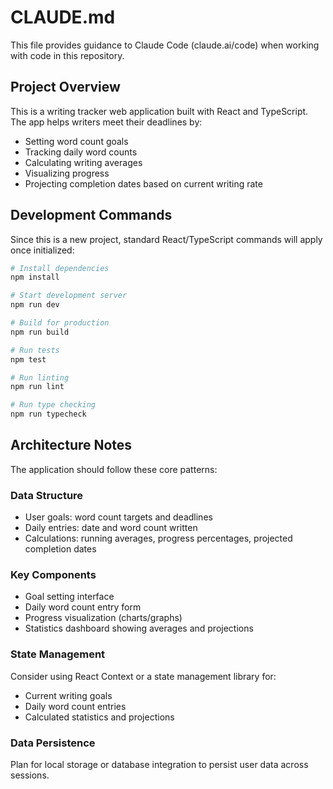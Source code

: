 # CLAUDE.md

This file provides guidance to Claude Code (claude.ai/code) when working with code in this repository.

## Project Overview

This is a writing tracker web application built with React and TypeScript. The app helps writers meet their deadlines by:
- Setting word count goals
- Tracking daily word counts
- Calculating writing averages
- Visualizing progress
- Projecting completion dates based on current writing rate

## Development Commands

Since this is a new project, standard React/TypeScript commands will apply once initialized:

```bash
# Install dependencies
npm install

# Start development server
npm run dev

# Build for production
npm run build

# Run tests
npm test

# Run linting
npm run lint

# Run type checking
npm run typecheck
```

## Architecture Notes

The application should follow these core patterns:

### Data Structure
- User goals: word count targets and deadlines
- Daily entries: date and word count written
- Calculations: running averages, progress percentages, projected completion dates

### Key Components
- Goal setting interface
- Daily word count entry form
- Progress visualization (charts/graphs)
- Statistics dashboard showing averages and projections

### State Management
Consider using React Context or a state management library for:
- Current writing goals
- Daily word count entries
- Calculated statistics and projections

### Data Persistence
Plan for local storage or database integration to persist user data across sessions.